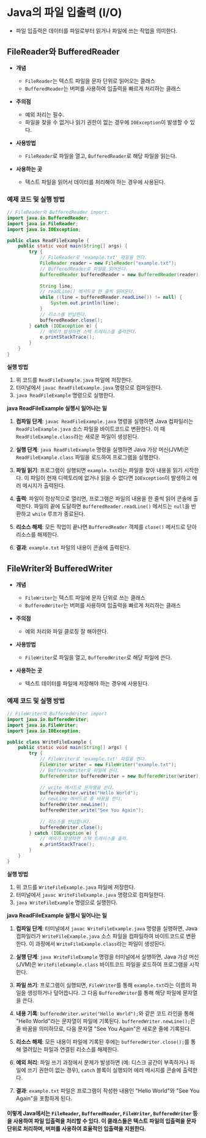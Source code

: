 # Java의 파일 입출력 (I/O)

- 파일 입출력은 데이터를 파일로부터 읽거나 파일에 쓰는 작업을 의미한다. 

## FileReader와 BufferedReader

- **개념**
  - `FileReader`는 텍스트 파일을 문자 단위로 읽어오는 클래스
  - `BufferedReader`는 버퍼를 사용하여 입출력을 빠르게 처리하는 클래스
  
- **주의점** 
  - 예외 처리는 필수. 
  - 파일을 찾을 수 없거나 읽기 권한이 없는 경우에 `IOException`이 발생할 수 있다.

- **사용방법**
  -  `FileReader`로 파일을 열고, `BufferedReader`로 해당 파일을 읽는다.

- **사용하는 곳**
  -  텍스트 파일을 읽어서 데이터를 처리해야 하는 경우에 사용된다.

### 예제 코드 및 실행 방법

```java
// FileReader와 BufferedReader import.
import java.io.BufferedReader;
import java.io.FileReader;
import java.io.IOException;

public class ReadFileExample {
    public static void main(String[] args) {
        try {
            // FileReader로 'example.txt' 파일을 연다.
            FileReader reader = new FileReader("example.txt");
            // BufferedReader로 파일을 읽어온다.
            BufferedReader bufferedReader = new BufferedReader(reader);
            
            String line;
            // readLine() 메서드로 한 줄씩 읽어온다.
            while ((line = bufferedReader.readLine()) != null) {
                System.out.println(line);
            }
            // 리소스를 반납한다.
            bufferedReader.close();
        } catch (IOException e) {
            // 예외가 발생하면 스택 트레이스를 출력한다.
            e.printStackTrace();
        }
    }
}
```

**실행 방법**

1. 위 코드를 `ReadFileExample.java` 파일에 저장한다.
2. 터미널에서 `javac ReadFileExample.java` 명령으로 컴파일한다.
3. `java ReadFileExample` 명령으로 실행한다.

**java ReadFileExample 실행시 일어나는 일**

1. **컴파일 단계**: `javac ReadFileExample.java` 명령을 실행하면 Java 컴파일러는 `ReadFileExample.java` 소스 파일을 바이트코드로 변환한다. 이 때 `ReadFileExample.class`라는 새로운 파일이 생성된다.

2. **실행 단계**: `java ReadFileExample` 명령을 실행하면 Java 가상 머신(JVM)은 `ReadFileExample.class` 파일을 로드하여 프로그램을 실행한다.

3. **파일 읽기**: 프로그램이 실행되면 `example.txt`라는 파일을 찾아 내용을 읽기 시작한다. 이 파일이 현재 디렉토리에 없거나 읽을 수 없다면 `IOException`이 발생하고 에러 메시지가 출력된다.

4. **출력**: 파일이 정상적으로 열리면, 프로그램은 파일의 내용을 한 줄씩 읽어 콘솔에 출력한다. 파일의 끝에 도달하면 `BufferedReader.readLine()` 메서드는 `null`을 반환하고 `while` 루프가 종료된다.

5. **리소스 해제**: 모든 작업이 끝나면 `BufferedReader` 객체를 `close()` 메서드로 닫아 리소스를 해제한다.

6. **결과**: `example.txt` 파일의 내용이 콘솔에 출력된다.


## FileWriter와 BufferedWriter

- **개념**
  - `FileWriter`는 텍스트 파일에 문자 단위로 쓰는 클래스
  - `BufferedWriter`는 버퍼를 사용하여 입출력을 빠르게 처리하는 클래스

- **주의점**
  -  예외 처리와 파일 클로징 잘 해야한다.

- **사용방법**
  - `FileWriter`로 파일을 열고, `BufferedWriter`로 해당 파일에 쓴다.

- **사용하는 곳**
  - 텍스트 데이터를 파일에 저장해야 하는 경우에 사용된다.

### 예제 코드 및 실행 방법

```java
// FileWriter와 BufferedWriter import
import java.io.BufferedWriter;
import java.io.FileWriter;
import java.io.IOException;

public class WriteFileExample {
    public static void main(String[] args) {
        try {
            // FileWriter로 'example.txt' 파일을 연다.
            FileWriter writer = new FileWriter("example.txt");
            // BufferedWriter로 파일에 쓴다.
            BufferedWriter bufferedWriter = new BufferedWriter(writer);
            
            // write 메서드로 문자열을 쓴다.
            bufferedWriter.write("Hello World");
            // newLine 메서드로 줄 바꿈을 한다.
            bufferedWriter.newLine();
            bufferedWriter.write("See You Again");
            
            // 리소스를 반납합니다.
            bufferedWriter.close();
        } catch (IOException e) {
            // 예외가 발생하면 스택 트레이스를 출력.
            e.printStackTrace();
        }
    }
}
```

**실행 방법**

1. 위 코드를 `WriteFileExample.java` 파일에 저장한다.
2. 터미널에서 `javac WriteFileExample.java` 명령으로 컴파일한다.
3. `java WriteFileExample` 명령으로 실행한다.

**java ReadFileExample 실행시 일어나는 일**

1. **컴파일 단계**: 터미널에서 `javac WriteFileExample.java` 명령을 실행하면, Java 컴파일러가 `WriteFileExample.java` 소스 파일을 컴파일하여 바이트코드로 변환한다. 이 과정에서 `WriteFileExample.class`라는 파일이 생성된다.

2. **실행 단계**: `java WriteFileExample` 명령을 터미널에서 실행하면, Java 가상 머신(JVM)은 `WriteFileExample.class` 바이트코드 파일을 로드하여 프로그램을 시작한다.

3. **파일 쓰기**: 프로그램이 실행되면, `FileWriter`를 통해 `example.txt`라는 이름의 파일을 생성하거나 덮어씁니다. 그 다음 `BufferedWriter`를 통해 해당 파일에 문자열을 쓴다.

4. **내용 기록**: `bufferedWriter.write("Hello World");`와 같은 코드 라인을 통해 "Hello World"라는 문자열이 파일에 기록된다. `bufferedWriter.newLine();`은 줄 바꿈을 의미하므로, 다음 문자열 "See You Again"은 새로운 줄에 기록된다.

5. **리소스 해제**: 모든 내용이 파일에 기록된 후에는 `bufferedWriter.close();`를 통해 열려있는 파일과 연결된 리소스를 해제한다.

6. **예외 처리**: 파일 쓰기 과정에서 문제가 발생하면 (예: 디스크 공간이 부족하거나 파일에 쓰기 권한이 없는 경우), `catch` 블록이 실행되어 에러 메시지를 콘솔에 출력한다.

7. **결과**: `example.txt` 파일은 프로그램이 작성한 내용인 "Hello World"와 "See You Again"을 포함하게 된다. 


#### 이렇게 Java에서는 `FileReader`, `BufferedReader`, `FileWriter`, `BufferedWriter` 등을 사용하여 파일 입출력을 처리할 수 있다. 이 클래스들은 텍스트 파일의 입출력을 문자 단위로 처리하며, 버퍼를 사용하여 효율적인 입출력을 지원한다.